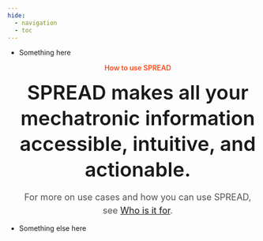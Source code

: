```yaml
---
hide:
  - navigation
  - toc
---
```


<!--
README

For guidance on how to write documenation, see https://dev.stage.spread.ai/docs/contributor/guide.html. Contact Documentation when this document is ready for review.
-->

<style>
     .md-typeset h1, .md-source-file, .md-typeset hr {
          display: none;
     }

     .md-typeset [data-preview], .md-typeset abbr {
          border-bottom: none;
     }
</style>


<div class='grid' markdown>

- Something here

     <div style='text-align: center; font-weight: 600;'>
	<div style='color: #FF4715'>How to use SPREAD</div>
	<div style='padding-top: 1rem; padding-bottom: 1rem; font-size: 2.5rem; line-height: 1.3' markdown>SPREAD makes all your mechatronic information accessible, intuitive, and actionable.</div>
	<div style='color: #525252; line-height: 1.5; font-weight: 400; font-size: 1.125rem'>For more on use cases and how you can use SPREAD, see <a href="https://www.spread.ai/use-cases" target="_blank">Who is it for</a>.</div>
     </div>
     
- Something else here

</div>



<!-- <br>
<div style='text-align: center'>
     <a href="feed_rss_updated.xml" class="md-button md-button--primary" style="margin-right: 2em">Latest Updates</a>
     <a href="glossary/glossary.html" class="md-button md-button--primary">Glossary</a>
</div>

<br>
<br>

<div style='text-align: center'><h2 style='color:  #ff450e'><a href="overview/platform-overview.html"><strong>Platform</strong></a></h2>The platform is the foundation of the SPREAD ecosystem and contains the Engineering Intelligence Graph. SPREAD provide tools to manage the platform for your users.</div>
<br>
<div class='grid cards' markdown>

- :material-database-cog:{ .lg .middle } __Information model__

    ---

    Understand how information is stored and used in the SPREAD Platform.

    [:octicons-arrow-right-24: Information model](platform/information-model/information-model-overview.md)

-   :material-account-supervisor:{ .lg .middle } __User Management__

    ---

    Manage users in the SPREAD Platform.

    [:octicons-arrow-right-24: User Management](platform/user-management/user-management-and-permissions.md)

</div>

<br>
<br>

<div style='text-align: center'><h2 style='color:  #ff450e'><a href="overview/platform-tools-overview.html"><strong>Platform Tools</strong></a></h2>Tools allow you to create custom applications and to import data into the Platform. With tools you can create any number of unique applications for your needs.</div>
<br>
<div class='grid cards' markdown>

-   :material-file-import:{ .lg .middle } __Data Import__

    ---

    Map and ingest your unstructured data into the SPREAD GraphQL schema.

    [:octicons-arrow-right-24: Importing Data](platform-tools/data-import/data-import-overview.md)

-   :material-selection-drag:{ .lg .middle } __Studio__

    ---

    Create custom applications, using your product knowledge, in a low-code visual environment.

    [:octicons-arrow-right-24: Using Studio](platform-tools/using-studio/studio-overview.md)

-   :material-arrow-decision:{ .lg .middle } __Flows__

    ---

    Fetch, transform, extract, and load data to use in your SPREAD applications.

    [:octicons-arrow-right-24: Using Flows](platform-tools/using-flows/using-flows-overview.md)
</div>

<br>
<br>

<div style='text-align: center'><h2 style='color:  #ff450e'><a href="overview/applications-overview.html"><strong>Applications</strong></a></h2>SPREAD-created applications allow you to use your product data as actionable intelligence.</div>
<br>
<div class='grid cards' markdown>

-   :material-chart-sankey-variant:{ .lg .middle } __Circuit Diagram Creator__

    ---

    Create schematic circuit diagrams with reusable components.

    [:octicons-arrow-right-24: Using Circuit Diagram Creator](applications/using-circuit-diagram-creator/circuit-diagram-creator-overview.md)

-   :material-transit-connection-variant:{ .lg .middle } __Connectivity Analyzer__

    ---

    Detect, analyze, and troubleshoot electrical errors.

    [:octicons-arrow-right-24: Using Connectivity Analyzer](applications/using-connectivity-analyzer/connectivity-analyzer-overview.md)

-   :material-transit-connection-variant:{ .lg .middle } __Electromagnetic Compatibility Analyzer__

    ---

    Improve testing for electromagnetic compatibility.

    [:octicons-arrow-right-24: Using EMC Analysis](applications/using-emc-analysis/emc-analysis-overview.md)

-   :material-graph:{ .lg .middle } __Planning Assist__

    ---

    Create precedence graphs that define product assembly sequences.

    [:octicons-arrow-right-24: Using Planning Assist](applications/using-planning-assist/planning-assist-overview.md)

-   :material-brain:{ .lg .middle } __SPREAD-GPT__

    ---

    Query data using normal, everyday language.

    [:octicons-arrow-right-24: Using SPREAD-GPT](applications/using-spread-gpt/spread-gpt-overview.md)

</div> -->
